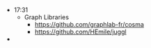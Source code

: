 - 17:31
	- Graph Libraries
		- https://github.com/graphlab-fr/cosma
		- https://github.com/HEmile/juggl
-